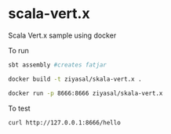 # scala-vert.x
Scala Vert.x sample using docker

To run
```sh
sbt assembly #creates fatjar

docker build -t ziyasal/skala-vert.x .

docker run -p 8666:8666 ziyasal/skala-vert.x
```

To test
```sh
curl http://127.0.0.1:8666/hello
```
